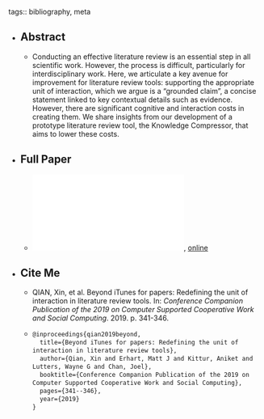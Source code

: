 tags:: bibliography, meta

- ## Abstract
	- Conducting an effective literature review is an essential step in all scientific work. However, the process is difficult, particularly for interdisciplinary work. Here, we articulate a key avenue for improvement for literature review tools: supporting the appropriate unit of interaction, which we argue is a “grounded claim”, a concise statement linked to key contextual details such as evidence. However, there are significant cognitive and interaction costs in creating them. We share insights from our development of a prototype literature review tool, the Knowledge Compressor, that aims to lower these costs.
- ## Full Paper
	- ![local copy](../assets/2019-cscw-beyond-itunes-for-papers_1677153227050_0.pdf), [online](https://joelchan.me/assets/pdf/2019-cscw-beyond-itunes-for-papers.pdf)
- ## Cite Me
	- QIAN, Xin, et al. Beyond iTunes for papers: Redefining the unit of interaction in literature review tools. In: *Conference Companion Publication of the 2019 on Computer Supported Cooperative Work and Social Computing*. 2019. p. 341-346.
	- ```
	  @inproceedings{qian2019beyond,
	    title={Beyond iTunes for papers: Redefining the unit of interaction in literature review tools},
	    author={Qian, Xin and Erhart, Matt J and Kittur, Aniket and Lutters, Wayne G and Chan, Joel},
	    booktitle={Conference Companion Publication of the 2019 on Computer Supported Cooperative Work and Social Computing},
	    pages={341--346},
	    year={2019}
	  }
	  ```